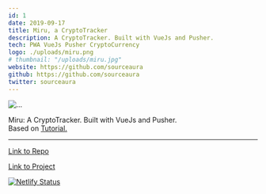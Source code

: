 ```yaml
---
id: 1
date: 2019-09-17
title: Miru, a CryptoTracker
description: A CryptoTracker. Built with VueJs and Pusher.
tech: PWA VueJs Pusher CryptoCurrency
logo: ./uploads/miru.png
# thumbnail: "/uploads/miru.jpg"
website: https://github.com/sourceaura
github: https://github.com/sourceaura
twitter: sourceaura
---
```


![...](./uploads/miru.png)

Miru: A CryptoTracker. Built with VueJs and Pusher.  
Based on [Tutorial.](https://pusher.com/tutorials/cryptocurrency-tracker-vue)

---

[Link to Repo](https://miru.netlify.com)

[Link to Project](https://miru.netlify.com)

[![Netlify Status](https://api.netlify.com/api/v1/badges/0695a486-f447-4474-b09b-c33ac43ec4d4/deploy-status)](https://app.netlify.com/sites/miru/deploys)

